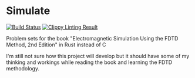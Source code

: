 # Simulate

[![Build Status](https://travis-ci.org/addtheice/simulate.svg?branch=master)](https://travis-ci.org/addtheice/simulate) [![Clippy Linting Result](http://clippy.bashy.io/github/addtheice/simulate/master/badge.svg)](http://clippy.bashy.io/github/addtheice/simulate/master/log)

Problem sets for the book "Electromagnetic Simulation Using the FDTD Method, 2nd Edition" in Rust instead of C

I'm still not sure how this project will develop but it should have some of my thinking and workings while
reading the book and learning the FDTD methodology.

